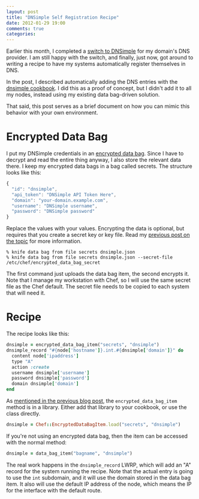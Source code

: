 ```yaml
---
layout: post
title: "DNSimple Self Registration Recipe"
date: 2012-01-29 19:00
comments: true
categories: 
---
```


Earlier this month, I completed a
[switch to DNSimple](/blog/2012/01/02/switching-to-dnsimple/) for my
domain's DNS provider. I am still happy with the switch, and finally,
just now, got around to writing a recipe to have my systems
automatically register themselves in DNS.

In the post, I described automatically adding the DNS entries with the
[dnsimple cookbook](http://community.opscode.com/cookbooks/dnsimple).
I did this as a proof of concept, but I didn't add it to all my nodes,
instead using my existing data bag-driven solution.

That said, this post serves as a brief document on how you can mimic
this behavior with your own environment.

# Encrypted Data Bag

I put my DNSimple credentials in an
[encrypted data bag](http://wiki.opscode.com/display/chef/Encrypted+Data+Bags).
Since I have to decrypt and read the entire thing anyway, I also store
the relevant data there. I keep my encrypted data bags in a bag called
secrets. The structure looks like this:

```javascript
{
  "id": "dnsimple",
  "api_token": "DNSimple API Token Here",
  "domain": "your-domain.example.com",
  "username": "DNSimple username",
  "password": "DNSimple password"
}
```

Replace the values with your values. Encrypting the data is optional,
but requires that you create a secret key or key file. Read my
[previous post on the topic](/blog/2011/08/06/encrypted-data-bag-for-postfix-sasl-authentication/)
for more information.

```
% knife data bag from file secrets dnsimple.json
% knife data bag from file secrets dnsimple.json --secret-file /etc/chef/encrypted_data_bag_secret
```

The first command just uploads the data bag item, the second encrypts
it. Note that I manage my workstation with Chef, so I will use the
same secret file as the Chef default. The secret file needs to be
copied to each system that will need it.

# Recipe

The recipe looks like this:

```ruby
dnsimple = encrypted_data_bag_item("secrets", "dnsimple")
dnsimple_record "#{node['hostname']}.int.#{dnsimple['domain']}" do
  content node['ipaddress']
  type "A"
  action :create
  username dnsimple['username']
  password dnsimple['password']
  domain dnsimple['domain']
end
```

As
[mentioned in the previous blog post](/blog/2011/08/06/encrypted-data-bag-for-postfix-sasl-authentication/),
the `encrypted_data_bag_item` method is in a library. Either add that
library to your cookbook, or use the class directly.

```ruby
dnsimple = Chef::EncryptedDataBagItem.load("secrets", "dnsimple")
```

If you're not using an encrypted data bag, then the item can be
accessed with the normal method:

```ruby
dnsimple = data_bag_item("bagname", "dnsimple")
```

The real work happens in the `dnsimple_record` LWRP, which will add an
"A" record for the system running the recipe. Note that the actual
entry is going to use the `int` subdomain, and it will use the domain
stored in the data bag item. It also will use the default IP address
of the node, which means the IP for the interface with the default
route.
